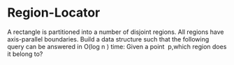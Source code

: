 # Region-Locator
A rectangle is partitioned into a number of disjoint regions. All regions have axis-parallel boundaries. Build a data structure such that the following query can be answered in O(log​ n ) time: Given a point ​ p, ​which region does it belong to?
